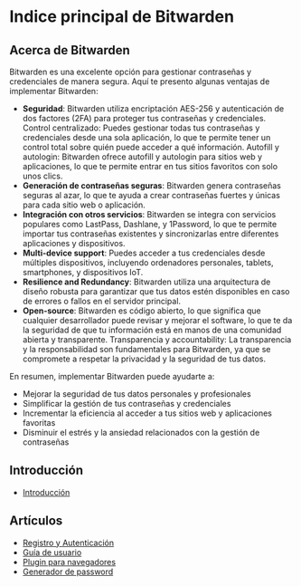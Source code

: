 # Indice principal de Bitwarden

## Acerca de Bitwarden

Bitwarden es una excelente opción para gestionar contraseñas y credenciales de manera segura. Aquí te presento algunas ventajas de implementar Bitwarden:

- **Seguridad**: Bitwarden utiliza encriptación AES-256 y autenticación de dos factores (2FA) para proteger tus contraseñas y credenciales.
Control centralizado: Puedes gestionar todas tus contraseñas y credenciales desde una sola aplicación, lo que te permite tener un control total sobre quién puede acceder a qué información.
Autofill y autologin: Bitwarden ofrece autofill y autologin para sitios web y aplicaciones, lo que te permite entrar en tus sitios favoritos con solo unos clics.
- **Generación de contraseñas seguras**: Bitwarden genera contraseñas seguras al azar, lo que te ayuda a crear contraseñas fuertes y únicas para cada sitio web o aplicación.
- **Integración con otros servicios**: Bitwarden se integra con servicios populares como LastPass, Dashlane, y 1Password, lo que te permite importar tus contraseñas existentes y sincronizarlas entre diferentes aplicaciones y dispositivos.
- **Multi-device support**: Puedes acceder a tus credenciales desde múltiples dispositivos, incluyendo ordenadores personales, tablets, smartphones, y dispositivos IoT.
- **Resilience and Redundancy**: Bitwarden utiliza una arquitectura de diseño robusta para garantizar que tus datos estén disponibles en caso de errores o fallos en el servidor principal.
- **Open-source**: Bitwarden es código abierto, lo que significa que cualquier desarrollador puede revisar y mejorar el software, lo que te da la seguridad de que tu información está en manos de una comunidad abierta y transparente.
Transparencia y accountability: La transparencia y la responsabilidad son fundamentales para Bitwarden, ya que se compromete a respetar la privacidad y la seguridad de tus datos.

En resumen, implementar Bitwarden puede ayudarte a:

- Mejorar la seguridad de tus datos personales y profesionales
- Simplificar la gestión de tus contraseñas y credenciales
- Incrementar la eficiencia al acceder a tus sitios web y aplicaciones favoritas
- Disminuir el estrés y la ansiedad relacionados con la gestión de contraseñas

## Introducción

- [Introducción](introduction.md)

## Artículos

- [Registro y Autenticación](register-and-login.md)
- [Guía de usuario](user-guide.md)
- [Plugin para navegadores](extension-web-plugin.md)
- [Generador de password](password-generator.md)

